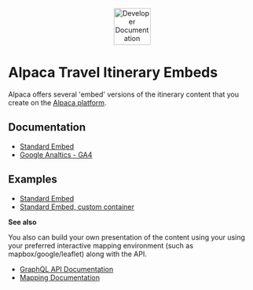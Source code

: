 <div align="center">
  <img alt="Developer Documentation" src="https://developer.alpacamaps.com/_media/logo.svg" height="75" width="75" />
</div>

# Alpaca Travel Itinerary Embeds

Alpaca offers several 'embed' versions of the itinerary content that you create
on the [Alpaca platform](https://www.alpaca.travel/).

## Documentation

- [Standard Embed](https://alpacatravel.github.io/embed-docs/docs/Standard%20Embed/)
- [Google Analtics - GA4](https://alpacatravel.github.io/embed-docs/docs/GA4%20Analytics/)

## Examples

- [Standard Embed](https://alpacatravel.github.io/embed-docs/examples/standard%20embed/)
- [Standard Embed, custom container](https://alpacatravel.github.io/embed-docs/examples/standard%20embed%20custom%20container/)

**See also**

You also can build your own presentation of the content using your using your
preferred interactive mapping environment (such as mapbox/google/leaflet) along
with the API.

- [GraphQL API Documentation](https://github.com/AlpacaTravel/graphql-docs)
- [Mapping Documentation](https://github.com/AlpacaTravel/mapping-docs)
